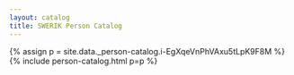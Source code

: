 ```yaml
---
layout: catalog
title: SWERIK Person Catalog
---
```

{% assign p = site.data._person-catalog.i-EgXqeVnPhVAxu5tLpK9F8M %}
{% include person-catalog.html p=p %}

